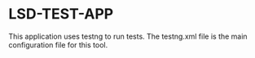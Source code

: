 # LSD-TEST-APP

This application uses testng to run tests. The testng.xml file is the main configuration file for this tool.
